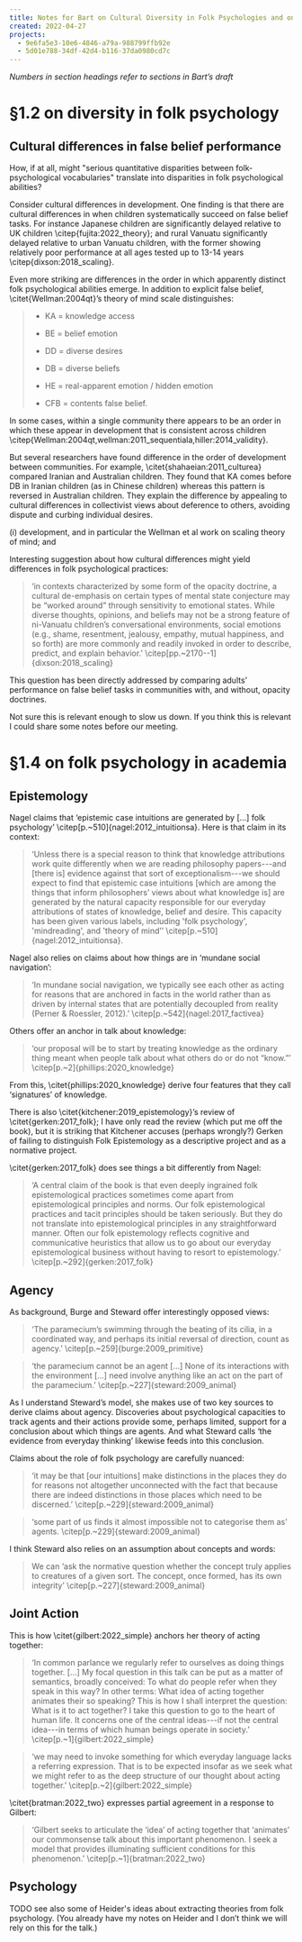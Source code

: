```yaml
---
title: Notes for Bart on Cultural Diversity in Folk Psychologies and on Philosophical Applications of Folk Psychology
created: 2022-04-27
projects:
  - 9e6fa5e3-10e6-4846-a79a-988799ffb92e
  - 5d01e788-34df-42d4-b116-37da0980cd7c
---
```


*Numbers in section headings refer to sections in Bart’s draft*

# §1.2 on diversity in folk psychology


## Cultural differences in false belief performance

How, if at all, might "serious quantitative disparities between folk-psychological vocabularies" translate into disparities in folk psychological abilities?

Consider cultural differences in development. One finding is that there are cultural differences in when children systematically succeed on false belief tasks. For instance Japanese children are significantly delayed relative to UK children \citep{fujita:2022_theory}; and rural Vanuatu significantly delayed relative to urban Vanuatu children, with the former showing relatively poor performance at all ages tested up to 13-14 years \citep{dixson:2018_scaling}.

Even more striking are differences in the order in which apparently distinct folk psychological abilities emerge. In addition to explicit false belief, \citet{Wellman:2004qt}’s theory of mind scale distinguishes:

> - KA = knowledge access
>
> - BE = belief emotion
>
> - DD = diverse desires
>
> - DB = diverse beliefs
>
> - HE = real-apparent emotion / hidden emotion
>
> - CFB = contents false belief.

In some cases, within a single community there appears to be an order in which these appear in development that is consistent across children \citep{Wellman:2004qt,wellman:2011_sequentiala,hiller:2014_validity}.

But several researchers have found difference in the order of development between communities. For example, \citet{shahaeian:2011_culturea} compared Iranian and Australian children. They found that KA comes before DB in Iranian children (as in Chinese children) whereas this pattern is reversed in Australian children. They explain the difference by appealing to cultural differences in collectivist views about deference to others, avoiding dispute and curbing individual desires.





(i) development, and in particular the Wellman et al work on scaling theory of mind; and 



Interesting suggestion about how cultural differences might yield differences in folk psychological practices:

> ‘in contexts characterized by some form of the opacity doctrine, a cultural de-emphasis on certain types of mental state conjecture may be “worked around” through sensitivity to emotional states. While diverse thoughts, opinions, and beliefs may not be a strong feature of ni-Vanuatu children’s conversational environments, social emotions (e.g., shame, resentment, jealousy, empathy, mutual happiness, and so forth) are more commonly and readily invoked in order to describe, predict, and explain behavior.’ \citep[pp.~2170--1]{dixson:2018_scaling}





This question has been directly addressed by comparing adults’ performance on false belief tasks in communities with, and without, opacity doctrines.




 Not sure this is relevant enough to slow us down. If you think this is relevant I could share some notes before our meeting.


# §1.4 on folk psychology in academia 

## Epistemology

Nagel claims that 
‘epistemic case intuitions 
are generated by [...] folk psychology’
\citep[p.~510]{nagel:2012_intuitionsa}. 
Here is that claim in its context:

> ‘Unless there is a special reason to think that knowledge
> attributions work quite differently when we are reading philosophy
> papers---and [there is] evidence against that sort of
> exceptionalism---we should expect to find that 
> epistemic case
> intuitions [which are among the things that inform philosophers’ views about what knowledge is]
> are generated by the natural capacity responsible for our
> everyday attributions of states of knowledge, belief and desire.
> This capacity has been given various labels, including 'folk psychology', 
> 'mindreading', and 'theory of mind’’
> \citep[p.~510]{nagel:2012_intuitionsa}.

Nagel also relies on claims about how things are in ‘mundane social navigation’:

> ‘In mundane social navigation, we typically see each other as acting for
> reasons that are anchored in facts in the world rather than as driven by
> internal states that are potentially decoupled from reality (Perner &
> Roessler, 2012).’ 
> \citep[p.~542]{nagel:2017_factivea}


Others offer an anchor in talk about knowledge:

> ‘our proposal will be to start by treating knowledge as the ordinary thing
> meant when people talk about what others do or do not “know.”’
> \citep[p.~2]{phillips:2020_knowledge}

From this, \citet{phillips:2020_knowledge} derive four features that they call ‘signatures’ of knowledge.

There is also
\citet{kitchener:2019_epistemology}’s review of \citet{gerken:2017_folk}; I have only read the review (which put me off the book), but it is striking that Kitchener accuses (perhaps wrongly?) Gerken of failing to distinguish Folk Epistemology as a descriptive project and as a normative project.


\citet{gerken:2017_folk} does see things a bit differently from Nagel:

> ‘A central claim of the book is that even deeply ingrained folk epistemological practices sometimes come apart from epistemological principles and norms. Our folk epistemological practices and tacit principles should be taken seriously. But they do not translate into epistemological principles in any straightforward manner. Often our folk epistemology reflects cognitive and communicative heuristics that allow us to go about our everyday epistemological business without having to resort to epistemology.’
> \citep[p.~292]{gerken:2017_folk}


## Agency

As background, Burge and Steward offer interestingly opposed views:

> ‘The paramecium’s swimming through the beating of its cilia, in a coordinated way, 
> and perhaps its initial reversal of direction, count as agency.’
> \citep[p.~259]{burge:2009_primitive}

> ‘the paramecium cannot be an agent [...] 
> None of its interactions with the environment [...] need involve anything like an act on the part of the
> paramecium.’
> \citep[p.~227]{steward:2009_animal}


As I understand Steward’s model, she makes use of two key sources to 
derive claims about agency.
Discoveries about psychological capacities to track agents and their actions 
provide some, perhaps limited, support for a conclusion about which things are 
agents.
And what Steward calls ‘the evidence from everyday thinking’ likewise feeds into
this conclusion.

Claims about the role of folk psychology are carefully nuanced:

> ‘it may be that [our intuitions] make distinctions in the places they do 
> for reasons not altogether unconnected with the fact that
> because there are indeed distinctions in those places which need to be discerned.’
> \citep[p.~229]{steward:2009_animal}


> ‘some part of us finds it almost impossible not to categorise them as’ agents.
> \citep[p.~229]{steward:2009_animal}

I think Steward also relies on an assumption about concepts and words:

> We can ‘ask the normative question whether the concept truly applies to creatures of a given sort. 
> The concept, once formed, has its own integrity’
> \citep[p.~227]{steward:2009_animal}

## Joint Action

This is how \citet{gilbert:2022_simple} anchors her theory of acting together:

> ‘In common parlance we regularly refer to ourselves as doing things together. [...]
> My focal question in this talk can be put as a matter of semantics, broadly conceived: To what do people refer when they speak in this way? In other terms: What idea of acting together animates their so speaking? This is how I shall interpret the question: What is it to act together?
> I take this question to go to the heart of human life. It concerns one of the central ideas---if not the central idea---in terms of which human beings operate in society.’
> \citep[p.~1]{gilbert:2022_simple}


> ‘we may need to invoke something for which everyday language lacks a referring expression. That is to be 
> expected insofar as we seek what we might refer to as the deep structure of our thought about acting 
> together.’ 
> \citep[p.~2]{gilbert:2022_simple}


\citet{bratman:2022_two} expresses partial agreement in a response to Gilbert:

> ‘Gilbert seeks to articulate the ‘idea’ of acting together that ‘animates’ our commonsense talk about this important phenomenon. I seek a model that provides illuminating sufficient conditions for this phenomenon.’
> \citep[p.~1]{bratman:2022_two}



## Psychology

TODO see also some of Heider's ideas about extracting theories from folk psychology. (You already have my notes on Heider and I don’t think we will rely on this for the talk.)

